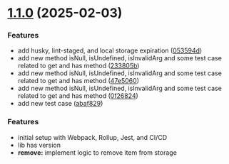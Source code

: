 # [1.1.0](https://github.com/pankajbisht/openDB/compare/v1.0.0...v1.1.0) (2025-02-03)


### Features

* add husky, lint-staged, and local storage expiration ([053594d](https://github.com/pankajbisht/openDB/commit/053594d4aec13f464d20465d782f12099f98f588))
* add new method isNull, isUndefined, isInvalidArg and some test case related to get and has method ([233805b](https://github.com/pankajbisht/openDB/commit/233805b218be1b52f60ee64accbf298295f3cdbf))
* add new method isNull, isUndefined, isInvalidArg and some test case related to get and has method ([47e5060](https://github.com/pankajbisht/openDB/commit/47e5060efbaddba10be1b2bc546095a0ab82679c))
* add new method isNull, isUndefined, isInvalidArg and some test case related to get and has method ([0f26824](https://github.com/pankajbisht/openDB/commit/0f268245788acffa3a0c80486fe25858ce4d6b42))
* add new test case ([abaf829](https://github.com/pankajbisht/openDB/commit/abaf829cb9d4f0ed537fef7262711f2dae7905cc))

### Features

* initial setup with Webpack, Rollup, Jest, and CI/CD
* lib has version
* **remove:** implement logic to remove item from storage
